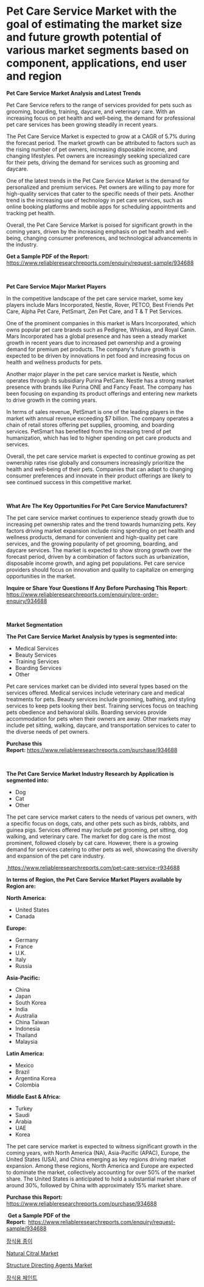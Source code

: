 <p><h1>Pet Care Service Market with the goal of estimating the market size and future growth potential of various market segments based on component, applications, end user and region</h1></p><p><strong>Pet Care Service Market Analysis and Latest Trends</strong></p>
<p><p>Pet Care Service refers to the range of services provided for pets such as grooming, boarding, training, daycare, and veterinary care. With an increasing focus on pet health and well-being, the demand for professional pet care services has been growing steadily in recent years.</p><p>The Pet Care Service Market is expected to grow at a CAGR of 5.7% during the forecast period. The market growth can be attributed to factors such as the rising number of pet owners, increasing disposable income, and changing lifestyles. Pet owners are increasingly seeking specialized care for their pets, driving the demand for services such as grooming and daycare.</p><p>One of the latest trends in the Pet Care Service Market is the demand for personalized and premium services. Pet owners are willing to pay more for high-quality services that cater to the specific needs of their pets. Another trend is the increasing use of technology in pet care services, such as online booking platforms and mobile apps for scheduling appointments and tracking pet health.</p><p>Overall, the Pet Care Service Market is poised for significant growth in the coming years, driven by the increasing emphasis on pet health and well-being, changing consumer preferences, and technological advancements in the industry.</p></p>
<p><strong>Get a Sample PDF of the Report:&nbsp;</strong> <a href="https://www.reliableresearchreports.com/enquiry/request-sample/934688">https://www.reliableresearchreports.com/enquiry/request-sample/934688</a></p>
<p>&nbsp;</p>
<p><strong>Pet Care Service Major Market Players</strong></p>
<p><p>In the competitive landscape of the pet care service market, some key players include Mars Incorporated, Nestle, Rover, PETCO, Best Friends Pet Care, Alpha Pet Care, PetSmart, Zen Pet Care, and T & T Pet Services. </p><p>One of the prominent companies in this market is Mars Incorporated, which owns popular pet care brands such as Pedigree, Whiskas, and Royal Canin. Mars Incorporated has a global presence and has seen a steady market growth in recent years due to increased pet ownership and a growing demand for premium pet products. The company's future growth is expected to be driven by innovations in pet food and increasing focus on health and wellness products for pets.</p><p>Another major player in the pet care service market is Nestle, which operates through its subsidiary Purina PetCare. Nestle has a strong market presence with brands like Purina ONE and Fancy Feast. The company has been focusing on expanding its product offerings and entering new markets to drive growth in the coming years.</p><p>In terms of sales revenue, PetSmart is one of the leading players in the market with annual revenue exceeding $7 billion. The company operates a chain of retail stores offering pet supplies, grooming, and boarding services. PetSmart has benefited from the increasing trend of pet humanization, which has led to higher spending on pet care products and services.</p><p>Overall, the pet care service market is expected to continue growing as pet ownership rates rise globally and consumers increasingly prioritize the health and well-being of their pets. Companies that can adapt to changing consumer preferences and innovate in their product offerings are likely to see continued success in this competitive market.</p></p>
<p>&nbsp;</p>
<p><strong>What Are The Key Opportunities For Pet Care Service Manufacturers?</strong></p>
<p><p>The pet care service market continues to experience steady growth due to increasing pet ownership rates and the trend towards humanizing pets. Key factors driving market expansion include rising spending on pet health and wellness products, demand for convenient and high-quality pet care services, and the growing popularity of pet grooming, boarding, and daycare services. The market is expected to show strong growth over the forecast period, driven by a combination of factors such as urbanization, disposable income growth, and aging pet populations. Pet care service providers should focus on innovation and quality to capitalize on emerging opportunities in the market.</p></p>
<p><strong>Inquire or Share Your Questions If Any Before Purchasing This Report:</strong> <a href="https://www.reliableresearchreports.com/enquiry/pre-order-enquiry/934688">https://www.reliableresearchreports.com/enquiry/pre-order-enquiry/934688</a></p>
<p>&nbsp;</p>
<p><strong>Market Segmentation</strong></p>
<p><strong>The Pet Care Service Market Analysis by types is segmented into:</strong></p>
<p><ul><li>Medical Services</li><li>Beauty Services</li><li>Training Services</li><li>Boarding Services</li><li>Other</li></ul></p>
<p><p>Pet care services market can be divided into several types based on the services offered. Medical services include veterinary care and medical treatments for pets. Beauty services include grooming, bathing, and styling services to keep pets looking their best. Training services focus on teaching pets obedience and behavioral skills. Boarding services provide accommodation for pets when their owners are away. Other markets may include pet sitting, walking, daycare, and transportation services to cater to the diverse needs of pet owners.</p></p>
<p><strong>Purchase this Report:&nbsp;</strong><a href="https://www.reliableresearchreports.com/purchase/934688">https://www.reliableresearchreports.com/purchase/934688</a></p>
<p>&nbsp;</p>
<p><strong>The Pet Care Service Market Industry Research by Application is segmented into:</strong></p>
<p><ul><li>Dog</li><li>Cat</li><li>Other</li></ul></p>
<p><p>The pet care service market caters to the needs of various pet owners, with a specific focus on dogs, cats, and other pets such as birds, rabbits, and guinea pigs. Services offered may include pet grooming, pet sitting, dog walking, and veterinary care. The market for dog care is the most prominent, followed closely by cat care. However, there is a growing demand for services catering to other pets as well, showcasing the diversity and expansion of the pet care industry.</p></p>
<p><a href="https://www.reliableresearchreports.com/pet-care-service-r934688">&nbsp;https://www.reliableresearchreports.com/pet-care-service-r934688</a></p>
<p><strong>In terms of Region, the Pet Care Service Market Players available by Region are:</strong></p>
<p>
    <p> <strong> North America: </strong>
        <ul>
            <li>United States</li>
            <li>Canada</li>
        </ul>
        </p> 
    <p> <strong> Europe: </strong>
        <ul>
            <li>Germany</li>
            <li>France</li>
            <li>U.K.</li>
            <li>Italy</li>
            <li>Russia</li>
        </ul>
        </p> 
    <p> <strong> Asia-Pacific: </strong>
        <ul>
            <li>China</li>
            <li>Japan</li>
            <li>South Korea</li>
            <li>India</li>
            <li>Australia</li>
            <li>China Taiwan</li>
            <li>Indonesia</li>
            <li>Thailand</li>
            <li>Malaysia</li>
        </ul>
        </p> 
    <p> <strong> Latin America: </strong>
        <ul>
            <li>Mexico</li>
            <li>Brazil</li>
            <li>Argentina Korea</li>
            <li>Colombia</li>
        </ul>
        </p> 
    <p> <strong> Middle East & Africa: </strong>
        <ul>
            <li>Turkey</li>
            <li>Saudi</li>
            <li>Arabia</li>
            <li>UAE</li>
            <li>Korea</li>
        </ul>
    </p>
    </p>
<p><p>The pet care service market is expected to witness significant growth in the coming years, with North America (NA), Asia-Pacific (APAC), Europe, the United States (USA), and China emerging as key regions driving market expansion. Among these regions, North America and Europe are expected to dominate the market, collectively accounting for over 50% of the market share. The United States is anticipated to hold a substantial market share of around 30%, followed by China with approximately 15% market share.</p></p>
<p><strong>Purchase this Report: </strong><a href="https://www.reliableresearchreports.com/purchase/934688">https://www.reliableresearchreports.com/purchase/934688</a></p>
<p>&nbsp;<strong>Get a Sample PDF of the Report:&nbsp;&nbsp;</strong><a href="https://www.reliableresearchreports.com/enquiry/request-sample/934688">https://www.reliableresearchreports.com/enquiry/request-sample/934688</a></p>
<p><strong></strong></p>
<p><p><a href="https://github.com/RichardLueilwitz787/Market-Research-Report-List-1/blob/main/521847052919.md">장식용 종이</a></p><p><a href="https://www.linkedin.com/pulse/natural-citral-market-centers-aspects-growth-share-opportunity-malae">Natural Citral Market</a></p><p><a href="https://www.linkedin.com/pulse/global-structure-directing-agents-market-types-applications-major-jo7be?trackingId=9T6dL0FFl8CgOnloIC%2FQjA%3D%3D">Structure Directing Agents Market</a></p><p><a href="https://github.com/fredrickeglers/Market-Research-Report-List-2/blob/main/553916052918.md">장식용 페인트</a></p></p>